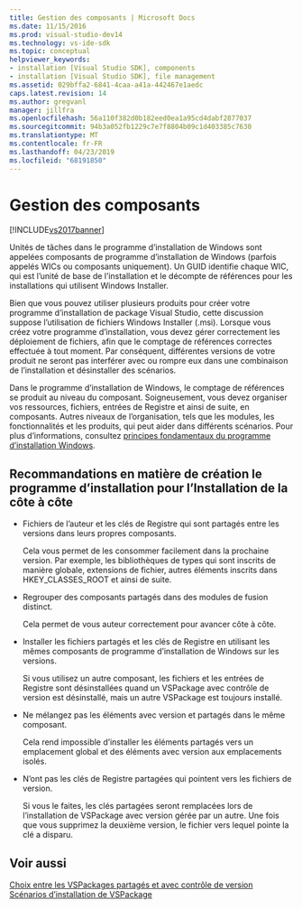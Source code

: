 ```yaml
---
title: Gestion des composants | Microsoft Docs
ms.date: 11/15/2016
ms.prod: visual-studio-dev14
ms.technology: vs-ide-sdk
ms.topic: conceptual
helpviewer_keywords:
- installation [Visual Studio SDK], components
- installation [Visual Studio SDK], file management
ms.assetid: 029bffa2-6841-4caa-a41a-442467e1aedc
caps.latest.revision: 14
ms.author: gregvanl
manager: jillfra
ms.openlocfilehash: 56a110f382d0b182eed0ea1a95cd4dabf2877037
ms.sourcegitcommit: 94b3a052fb1229c7e7f8804b09c1d403385c7630
ms.translationtype: MT
ms.contentlocale: fr-FR
ms.lasthandoff: 04/23/2019
ms.locfileid: "68191850"
---
```

# <a name="component-management"></a>Gestion des composants
[!INCLUDE[vs2017banner](../../includes/vs2017banner.md)]

Unités de tâches dans le programme d’installation de Windows sont appelées composants de programme d’installation de Windows (parfois appelés WICs ou composants uniquement). Un GUID identifie chaque WIC, qui est l’unité de base de l’installation et le décompte de références pour les installations qui utilisent Windows Installer.  
  
 Bien que vous pouvez utiliser plusieurs produits pour créer votre programme d’installation de package Visual Studio, cette discussion suppose l’utilisation de fichiers Windows Installer (.msi). Lorsque vous créez votre programme d’installation, vous devez gérer correctement les déploiement de fichiers, afin que le comptage de références correctes effectuée à tout moment. Par conséquent, différentes versions de votre produit ne seront pas interférer avec ou rompre eux dans une combinaison de l’installation et désinstaller des scénarios.  
  
 Dans le programme d’installation de Windows, le comptage de références se produit au niveau du composant. Soigneusement, vous devez organiser vos ressources, fichiers, entrées de Registre et ainsi de suite, en composants. Autres niveaux de l’organisation, tels que les modules, les fonctionnalités et les produits, qui peut aider dans différents scénarios. Pour plus d’informations, consultez [principes fondamentaux du programme d’installation Windows](../../extensibility/internals/windows-installer-basics.md).  
  
## <a name="guidelines-of-authoring-setup-for-side-by-side-installation"></a>Recommandations en matière de création le programme d’installation pour l’Installation de la côte à côte  
  
- Fichiers de l’auteur et les clés de Registre qui sont partagés entre les versions dans leurs propres composants.  
  
     Cela vous permet de les consommer facilement dans la prochaine version. Par exemple, les bibliothèques de types qui sont inscrits de manière globale, extensions de fichier, autres éléments inscrits dans HKEY_CLASSES_ROOT et ainsi de suite.  
  
- Regrouper des composants partagés dans des modules de fusion distinct.  
  
     Cela permet de vous auteur correctement pour avancer côte à côte.  
  
- Installer les fichiers partagés et les clés de Registre en utilisant les mêmes composants de programme d’installation de Windows sur les versions.  
  
     Si vous utilisez un autre composant, les fichiers et les entrées de Registre sont désinstallées quand un VSPackage avec contrôle de version est désinstallé, mais un autre VSPackage est toujours installé.  
  
- Ne mélangez pas les éléments avec version et partagés dans le même composant.  
  
     Cela rend impossible d’installer les éléments partagés vers un emplacement global et des éléments avec version aux emplacements isolés.  
  
- N’ont pas les clés de Registre partagées qui pointent vers les fichiers de version.  
  
     Si vous le faites, les clés partagées seront remplacées lors de l’installation de VSPackage avec version gérée par un autre. Une fois que vous supprimez la deuxième version, le fichier vers lequel pointe la clé a disparu.  
  
## <a name="see-also"></a>Voir aussi  
 [Choix entre les VSPackages partagés et avec contrôle de version](../../extensibility/choosing-between-shared-and-versioned-vspackages.md)   
 [Scénarios d’installation de VSPackage](../../extensibility/internals/vspackage-setup-scenarios.md)

